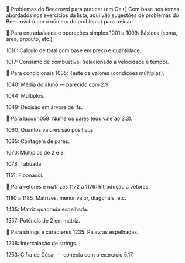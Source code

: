 🧩 Problemas do Beecrowd para praticar (em C++)
Com base nos temas abordados nos exercícios da lista, aqui vão sugestões de problemas do Beecrowd (com o número do problema) para treinar:

📘 Para entrada/saída e operações simples
1001 a 1009: Básicos (soma, área, produto, etc.)

1010: Cálculo de total com base em preço e quantidade.

1017: Consumo de combustível (relacionado a velocidade e tempo).

📘 Para condicionais
1035: Teste de valores (condições múltiplas).

1040: Média do aluno — parecido com 2.9.

1044: Múltiplos.

1049: Decisão em árvore de ifs.

📘 Para laços
1059: Números pares (equivale ao 3.3).

1060: Quantos valores são positivos.

1065: Contagem de pares.

1070: Múltiplos de 2 e 3.

1078: Tabuada.

1151: Fibonacci.

📘 Para vetores e matrizes
1172 a 1176: Introdução a vetores.

1180 a 1185: Matrizes, menor valor, diagonais, etc.

1435: Matriz quadrada espelhada.

1557: Potência de 2 em matriz.

📘 Para strings e caracteres
1235: Palavras espelhadas.

1238: Intercalação de strings.

1253: Cifra de César — conecta com o exercício 5.17.

